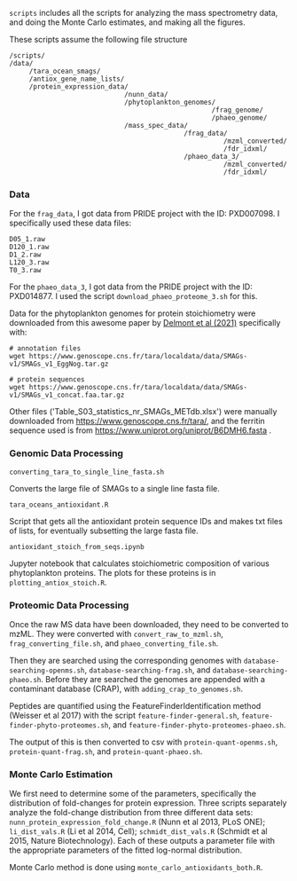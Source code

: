 `scripts` includes all the scripts for analyzing the mass spectrometry data, and doing the Monte Carlo estimates, and making all the figures.

These scripts assume the following file structure

```
/scripts/
/data/
     /tara_ocean_smags/
     /antiox_gene_name_lists/
     /protein_expression_data/
                             /nunn_data/
                             /phytoplankton_genomes/
                                                   /frag_genome/
                                                   /phaeo_genome/
                             /mass_spec_data/
                                            /frag_data/
                                                      /mzml_converted/
                                                      /fdr_idxml/
                                            /phaeo_data_3/
                                                      /mzml_converted/
                                                      /fdr_idxml/

```
### Data

For the `frag_data`, I got data from PRIDE project with the ID: PXD007098. I specifically used these data files:

```
D05_1.raw
D120_1.raw
D1_2.raw
L120_3.raw
T0_3.raw
```

For the `phaeo_data_3`, I got data from the PRIDE project with the ID: PXD014877. I used the script `download_phaeo_proteome_3.sh` for this.

Data for the phytoplankton genomes for protein stoichiometry were downloaded from this awesome paper by [Delmont et al (2021)](https://www.biorxiv.org/content/10.1101/2020.10.15.341214v2) specifically with:

```
# annotation files
wget https://www.genoscope.cns.fr/tara/localdata/data/SMAGs-v1/SMAGs_v1_EggNog.tar.gz

# protein sequences
wget https://www.genoscope.cns.fr/tara/localdata/data/SMAGs-v1/SMAGs_v1_concat.faa.tar.gz

```

Other files ('Table_S03_statistics_nr_SMAGs_METdb.xlsx') were manually downloaded from https://www.genoscope.cns.fr/tara/, and the ferritin sequence used is from https://www.uniprot.org/uniprot/B6DMH6.fasta
.

### Genomic Data Processing

`converting_tara_to_single_line_fasta.sh`

Converts the large file of SMAGs to a single line fasta file.

`tara_oceans_antioxidant.R`

Script that gets all the antioxidant protein sequence IDs and makes txt files of lists, for eventually subsetting the large fasta file.

`antioxidant_stoich_from_seqs.ipynb`

Jupyter notebook that calculates stoichiometric composition of various phytoplankton proteins. The plots for these proteins is in `plotting_antiox_stoich.R`.

### Proteomic Data Processing

Once the raw MS data have been downloaded, they need to be converted to mzML. They were converted with `convert_raw_to_mzml.sh`, `frag_converting_file.sh`, and `phaeo_converting_file.sh`.

Then they are searched using the corresponding genomes with `database-searching-openms.sh`, `database-searching-frag.sh`, and `database-searching-phaeo.sh`. Before they are searched the genomes are appended with a contaminant database (CRAP), with `adding_crap_to_genomes.sh`.

Peptides are quantified using the FeatureFinderIdentification method (Weisser et al 2017) with the script `feature-finder-general.sh`, `feature-finder-phyto-proteomes.sh`, and `feature-finder-phyto-proteomes-phaeo.sh`.

The output of this is then converted to csv with `protein-quant-openms.sh`, `protein-quant-frag.sh`, and `protein-quant-phaeo.sh`.

### Monte Carlo Estimation

We first need to determine some of the parameters, specifically the distribution of fold-changes for protein expression. Three scripts separately analyze the fold-change distribution from three different data sets: `nunn_protein_expression_fold_change.R` (Nunn et al 2013, PLoS ONE); `li_dist_vals.R` (Li et al 2014, Cell); `schmidt_dist_vals.R` (Schmidt et al 2015, Nature Biotechnology). Each of these outputs a parameter file with the appropriate parameters of the fitted log-normal distribution.

Monte Carlo method is done using `monte_carlo_antioxidants_both.R`.
